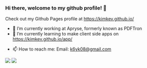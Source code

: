 ### Hi there, welcome to my github profile! 👋

<!--
**kimkev/kimkev** is a ✨ _special_ ✨ repository because its `README.md` (this file) appears on your GitHub profile.
-->

Check out my Github Pages profile at https://kimkev.github.io/  
<!-- Check out my MERN Stack App hosted on AWS EC2 at http://18.220.198.9/ -->

- 🔭 I’m currently working at Apryse, formerly known as PDFTron
- 🌱 I’m currently learning to make client side apps on https://kimkev.github.io/app/ 
<!-- - 👯 I’m looking to deploy something on the web for people to use -->
- 📫 How to reach me: Email: k6yk08@gmail.com

<img src="https://github-readme-stats.vercel.app/api?username=kimkev&&show_icons=true&count_private=true&theme=radical">

<img src="https://github-readme-stats.vercel.app/api/top-langs/?username=kimkev&layout=compact&theme=radical&hide=Objective-C&langs_count=6">
